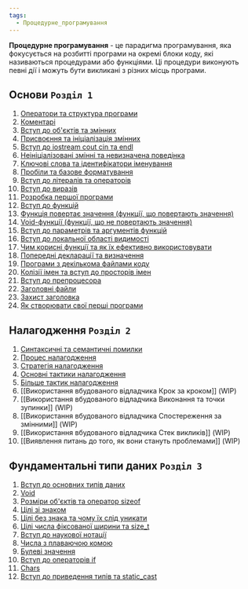 ```yaml
---
tags:
  - Процедурне_програмування
---
```

**Процедурне програмування** - це парадигма програмування, яка фокусується на розбитті програми на окремі блоки коду, які називаються процедурами або функціями. Ці процедури виконують певні дії і можуть бути викликані з різних місць програми.
## Основи `Розділ 1`
1. [Оператори та структура програми](./procedural_programming/Оператори%20та%20структура%20програми.md)
2. [Коментарі](./procedural_programming/Коментарі.md)
3. [Вступ до об'єктів та змінних](./procedural_programming/Вступ%20до%20об'єктів%20та%20змінних.md)
4. [Присвоєння та ініціалізація змінних](./procedural_programming/Присвоєння%20та%20ініціалізація%20змінних.md)
5. [Вступ до iostream cout cin та endl](./procedural_programming/Вступ%20до%20iostream%20cout%20cin%20та%20endl.md)
6. [Неініціалізовані змінні та невизначена поведінка](./procedural_programming/Неініціалізовані%20змінні%20та%20невизначена%20поведінка.md)
7. [Ключові слова та ідентифікатори іменування](./procedural_programming/Ключові%20слова%20та%20ідентифікатори%20іменування.md)
8. [Пробіли та базове форматування](./procedural_programming/Пробіли%20та%20базове%20форматування.md)
9. [Вступ до літералів та операторів](./procedural_programming/Вступ%20до%20літералів%20та%20операторів.md)
10. [Вступ до виразів](./procedural_programming/Вступ%20до%20виразів.md)
11. [Розробка першої програми](./procedural_programming/Розробка%20першої%20програми.md)
12. [Вступ до функцій](./procedural_programming/Вступ%20до%20функцій.md)
13. [Функція повертає значення (функції, що повертають значення)](./procedural_programming/Функція%20повертає%20значення%20(функції,%20що%20повертають%20значення).md)
14. [Void-функції (функції, що не повертають значення)](./procedural_programming/Void-функції%20(функції,%20що%20не%20повертають%20значення).md)
15. [Вступ до параметрів та аргументів функцій](./procedural_programming/Вступ%20до%20параметрів%20та%20аргументів%20функцій.md)
16. [Вступ до локальної області видимості](./procedural_programming/Вступ%20до%20локальної%20області%20видимості.md)
17. [Чим корисні функції та як їх ефективно використовувати](./procedural_programming/Чим%20корисні%20функції%20та%20як%20їх%20ефективно%20використовувати.md)
18. [Попередні декларації та визначення](./procedural_programming/Попередні%20декларації%20та%20визначення.md)
19. [Програми з декількома файлами коду](./procedural_programming/Програми%20з%20декількома%20файлами%20коду.md)
20. [Колізії імен та вступ до просторів імен](./procedural_programming/Колізії%20імен%20та%20вступ%20до%20просторів%20імен.md)
21. [Вступ до препроцесора](./procedural_programming/Вступ%20до%20препроцесора.md)
22. [Заголовні файли](./procedural_programming/Заголовні%20файли.md)
23. [Захист заголовка](Захист%20заголовка.md)
24. [Як створювати свої перші програми](./procedural_programming/Як%20створювати%20свої%20перші%20програми.md)
## Налагодження `Розділ 2`
1. [Синтаксичні та семантичні помилки](./debugging/Синтаксичні%20та%20семантичні%20помилки.md)
2. [Процес налагодження](./debugging/Процес%20налагодження.md)
3. [Стратегія налагодження](./debugging/Стратегія%20налагодження.md)
4. [Основні тактики налагодження](./debugging/Основні%20тактики%20налагодження.md)
5. [Більше тактик налагодження](./debugging/Більше%20тактик%20налагодження.md)
6. [[Використання вбудованого відладчика Крок за кроком]] (WIP)
7. [[Використання вбудованого відладчика Виконання та точки зупинки]] (WIP)
8. [[Використання вбудованого відладчика Спостереження за змінними]] (WIP)
9. [[Використання вбудованого відладчика Стек викликів]] (WIP)
10. [[Виявлення питань до того, як вони стануть проблемами]] (WIP)
## Фундаментальні типи даних `Розділ 3`
1. [Вступ до основних типів даних](./fundamental/Вступ%20до%20основних%20типів%20даних.md)
2. [Void](./fundamental/Void.md)
3. [Розміри об'єктів та оператор sizeof](./fundamental/Розміри%20об'єктів%20та%20оператор%20sizeof.md)
4. [Цілі зі знаком](./fundamental/Цілі%20зі%20знаком.md)
5. [Цілі без знака та чому їх слід уникати](./fundamental/Цілі%20без%20знака%20та%20чому%20їх%20слід%20уникати.md)
6. [Цілі числа фіксованої ширини та size_t](./fundamental/Цілі%20числа%20фіксованої%20ширини%20та%20size_t.md)
7. [Вступ до наукової нотації](./fundamental/Вступ%20до%20наукової%20нотації.md)
8. [Числа з плаваючою комою](./fundamental/Числа%20з%20плаваючою%20комою.md)
9. [Булеві значення](./fundamental/Булеві%20значення.md)
10. [Вступ до операторів if](./fundamental/Вступ%20до%20операторів%20if.md)
11. [Chars](./procedural_programming/Chars.md)
12. [Вступ до приведення типів та static_cast](./procedural_programming/Вступ%20до%20приведення%20типів%20та%20static_cast.md)